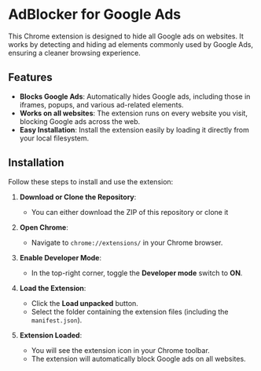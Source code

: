 # AdBlocker for Google Ads

This Chrome extension is designed to hide all Google ads on websites. It works by detecting and hiding ad elements commonly used by Google Ads, ensuring a cleaner browsing experience.

## Features
- **Blocks Google Ads**: Automatically hides Google ads, including those in iframes, popups, and various ad-related elements.
- **Works on all websites**: The extension runs on every website you visit, blocking Google ads across the web.
- **Easy Installation**: Install the extension easily by loading it directly from your local filesystem.

## Installation

Follow these steps to install and use the extension:

1. **Download or Clone the Repository**:
   - You can either download the ZIP of this repository or clone it 

2. **Open Chrome**:
   - Navigate to `chrome://extensions/` in your Chrome browser.

3. **Enable Developer Mode**:
   - In the top-right corner, toggle the **Developer mode** switch to **ON**.

4. **Load the Extension**:
   - Click the **Load unpacked** button.
   - Select the folder containing the extension files (including the `manifest.json`).

5. **Extension Loaded**:
   - You will see the extension icon in your Chrome toolbar.
   - The extension will automatically block Google ads on all websites.
